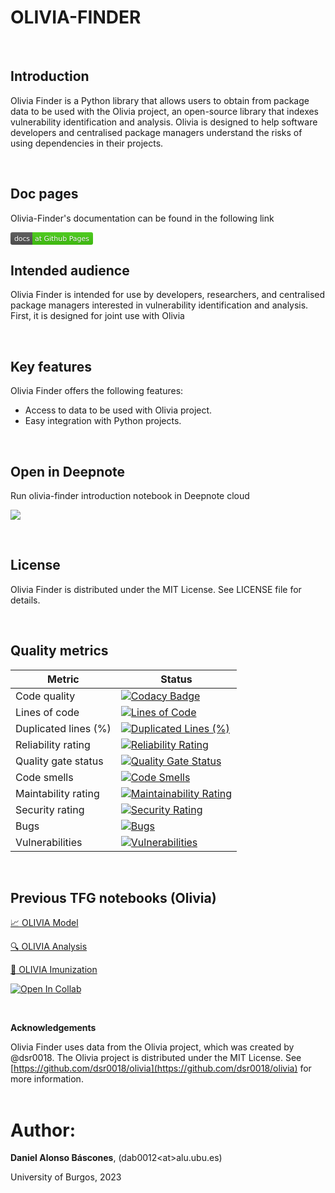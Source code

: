# **OLIVIA-FINDER**
<br>

## Introduction

Olivia Finder is a Python library that allows users to obtain from package data to be used with the Olivia project, an open-source library that indexes vulnerability identification and analysis. Olivia is designed to help software developers and centralised package managers understand the risks of using dependencies in their projects.

<br>

## Doc pages

Olivia-Finder's documentation can be found in the following link

<a href="https://dab0012.github.io/olivia-finder">
<svg xmlns="http://www.w3.org/2000/svg" xmlns:xlink="http://www.w3.org/1999/xlink" width="132" height="20" role="img" aria-label="docs: at Github Pages"><title>docs: at Github Pages</title><linearGradient id="s" x2="0" y2="100%"><stop offset="0" stop-color="#bbb" stop-opacity=".1"/><stop offset="1" stop-opacity=".1"/></linearGradient><clipPath id="r"><rect width="132" height="20" rx="3" fill="#fff"/></clipPath><g clip-path="url(#r)"><rect width="35" height="20" fill="#555"/><rect x="35" width="97" height="20" fill="#4c1"/><rect width="132" height="20" fill="url(#s)"/></g><g fill="#fff" text-anchor="middle" font-family="Verdana,Geneva,DejaVu Sans,sans-serif" text-rendering="geometricPrecision" font-size="110"><text aria-hidden="true" x="185" y="150" fill="#010101" fill-opacity=".3" transform="scale(.1)" textLength="250">docs</text><text x="185" y="140" transform="scale(.1)" fill="#fff" textLength="250">docs</text><text aria-hidden="true" x="825" y="150" fill="#010101" fill-opacity=".3" transform="scale(.1)" textLength="870">at Github Pages</text><text x="825" y="140" transform="scale(.1)" fill="#fff" textLength="870">at Github Pages</text></g></svg>
</a>

<br>



## Intended audience

Olivia Finder is intended for use by developers, researchers, and centralised package managers interested in vulnerability identification and analysis.
First, it is designed for joint use with Olivia

<br>

## Key features

Olivia Finder offers the following features:

  - Access to data to be used with Olivia project.
  - Easy integration with Python projects.

<br>

## Open in Deepnote
Run olivia-finder introduction notebook in Deepnote cloud 
<br>

[<img src="https://deepnote.com/buttons/try-in-a-jupyter-notebook-small.svg">](PROJECT_URL)

<br>

## License

Olivia Finder is distributed under the MIT License. See LICENSE file for details.

<br>


## Quality metrics


| Metric | Status |
| --- | --- |
| Code quality | [![Codacy Badge](https://app.codacy.com/project/badge/Grade/771e39014ceb48688cb9d341c705ecf9)](https://www.codacy.com/gh/dab0012/olivia-finder/dashboard?utm_source=github.com&amp;utm_medium=referral&amp;utm_content=dab0012/olivia-finder&amp;utm_campaign=Badge_Grade)
| Lines of code | [![Lines of Code](https://sonarcloud.io/api/project_badges/measure?project=dab0012_olivia&metric=ncloc)](https://sonarcloud.io/summary/new_code?id=dab0012_olivia) |
| Duplicated lines (%) | [![Duplicated Lines (%)](https://sonarcloud.io/api/project_badges/measure?project=dab0012_olivia&metric=duplicated_lines_density)](https://sonarcloud.io/summary/new_code?id=dab0012_olivia) |
| Reliability rating| [![Reliability Rating](https://sonarcloud.io/api/project_badges/measure?project=dab0012_olivia&metric=reliability_rating)](https://sonarcloud.io/summary/new_code?id=dab0012_olivia) |
| Quality gate status | [![Quality Gate Status](https://sonarcloud.io/api/project_badges/measure?project=dab0012_olivia&metric=alert_status)](https://sonarcloud.io/summary/new_code?id=dab0012_olivia) |
| Code smells| [![Code Smells](https://sonarcloud.io/api/project_badges/measure?project=dab0012_olivia&metric=code_smells)](https://sonarcloud.io/summary/new_code?id=dab0012_olivia) |
| Maintability rating | [![Maintainability Rating](https://sonarcloud.io/api/project_badges/measure?project=dab0012_olivia&metric=sqale_rating)](https://sonarcloud.io/summary/new_code?id=dab0012_olivia) |
| Security rating | [![Security Rating](https://sonarcloud.io/api/project_badges/measure?project=dab0012_olivia&metric=security_rating)](https://sonarcloud.io/summary/new_code?id=dab0012_olivia) |
| Bugs | [![Bugs](https://sonarcloud.io/api/project_badges/measure?project=dab0012_olivia&metric=bugs)](https://sonarcloud.io/summary/new_code?id=dab0012_olivia) |
| Vulnerabilities | [![Vulnerabilities](https://sonarcloud.io/api/project_badges/measure?project=dab0012_olivia&metric=vulnerabilities)](https://sonarcloud.io/summary/new_code?id=dab0012_olivia) |


<br>

## **Previous TFG notebooks (Olivia)**

[:chart_with_upwards_trend: OLIVIA Model](https://github.com/dsr0018/olivia/blob/master/A-Model.ipynb)

[:mag: OLIVIA Analysis](https://github.com/dsr0018/olivia/blob/master/B-Analysis.ipynb)

[:syringe: OLIVIA Imunization](https://github.com/dsr0018/olivia/blob/master/C-Immunization.ipynb)

[![Open In Collab](https://colab.research.google.com/assets/colab-badge.svg)](https://colab.research.google.com/github/dab0012/olivia-finder/blob/master/olivia/Olivia.ipynb)

<br>

**Acknowledgements**

Olivia Finder uses data from the Olivia project, which was created by @dsr0018. The Olivia project is distributed under the MIT License. See [https://github.com/dsr0018/olivia](https://github.com/dsr0018/olivia) for more information.
<br><br>



# **Author:** 

**Daniel Alonso Báscones**, (dab0012\<at>alu.ubu.es)

University of Burgos, 2023

